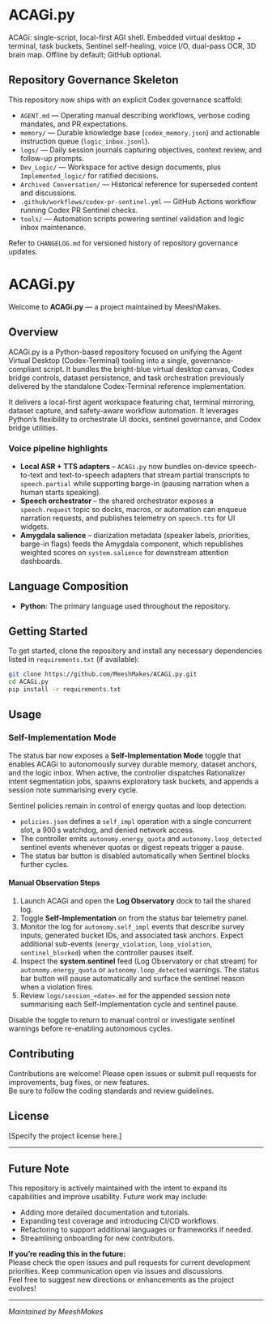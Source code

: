 # ACAGi.py

ACAGi: single-script, local-first AGI shell. Embedded virtual desktop + terminal, task buckets, Sentinel self-healing, voice I/O, dual-pass OCR, 3D brain map. Offline by default; GitHub optional.

## Repository Governance Skeleton
This repository now ships with an explicit Codex governance scaffold:
- `AGENT.md` — Operating manual describing workflows, verbose coding mandates, and PR expectations.
- `memory/` — Durable knowledge base (`codex_memory.json`) and actionable instruction queue (`logic_inbox.jsonl`).
- `logs/` — Daily session journals capturing objectives, context review, and follow-up prompts.
- `Dev_Logic/` — Workspace for active design documents, plus `Implemented_logic/` for ratified decisions.
- `Archived Conversation/` — Historical reference for superseded content and discussions.
- `.github/workflows/codex-pr-sentinel.yml` — GitHub Actions workflow running Codex PR Sentinel checks.
- `tools/` — Automation scripts powering sentinel validation and logic inbox maintenance.

Refer to `CHANGELOG.md` for versioned history of repository governance updates.

# ACAGi.py

Welcome to **ACAGi.py** — a project maintained by MeeshMakes.

## Overview

ACAGi.py is a Python-based repository focused on unifying the Agent Virtual Desktop (Codex-Terminal) tooling into a single,
governance-compliant script. It bundles the bright-blue virtual desktop canvas, Codex bridge controls, dataset persistence,
and task orchestration previously delivered by the standalone Codex-Terminal reference implementation.

It delivers a local-first agent workspace featuring chat, terminal mirroring, dataset capture, and safety-aware
workflow automation.
It leverages Python’s flexibility to orchestrate UI docks, sentinel governance, and Codex bridge utilities.

### Voice pipeline highlights

- **Local ASR + TTS adapters** – `ACAGi.py` now bundles on-device speech-to-text
  and text-to-speech adapters that stream partial transcripts to
  `speech.partial` while supporting barge-in (pausing narration when a human
  starts speaking).
- **Speech orchestrator** – the shared orchestrator exposes a
  `speech.request` topic so docks, macros, or automation can enqueue narration
  requests, and publishes telemetry on `speech.tts` for UI widgets.
- **Amygdala salience** – diarization metadata (speaker labels, priorities,
  barge-in flags) feeds the Amygdala component, which republishes weighted
  scores on `system.salience` for downstream attention dashboards.

## Language Composition

- **Python**: The primary language used throughout the repository.

## Getting Started

To get started, clone the repository and install any necessary dependencies listed in `requirements.txt` (if available):

```bash
git clone https://github.com/MeeshMakes/ACAGi.py.git
cd ACAGi.py
pip install -r requirements.txt
```

## Usage

### Self-Implementation Mode

The status bar now exposes a **Self-Implementation Mode** toggle that enables
ACAGi to autonomously survey durable memory, dataset anchors, and the logic
inbox. When active, the controller dispatches Rationalizer intent segmentation
jobs, spawns exploratory task buckets, and appends a session note summarising
every cycle.

Sentinel policies remain in control of energy quotas and loop detection:

- `policies.json` defines a `self_impl` operation with a single concurrent slot,
  a 900 s watchdog, and denied network access.
- The controller emits `autonomy.energy_quota` and `autonomy.loop_detected`
  sentinel events whenever quotas or digest repeats trigger a pause.
- The status bar button is disabled automatically when Sentinel blocks further
  cycles.

#### Manual Observation Steps

1. Launch ACAGi and open the **Log Observatory** dock to tail the shared log.
2. Toggle **Self-Implementation** on from the status bar telemetry panel.
3. Monitor the log for `autonomy.self_impl` events that describe survey inputs,
   generated bucket IDs, and associated task anchors. Expect additional
   sub-events (`energy_violation`, `loop_violation`, `sentinel_blocked`) when
   the controller pauses itself.
4. Inspect the **system.sentinel** feed (Log Observatory or chat stream) for
   `autonomy.energy_quota` or `autonomy.loop_detected` warnings. The status bar
   button will pause automatically and surface the sentinel reason when a
   violation fires.
5. Review `logs/session_<date>.md` for the appended session note summarising
   each Self-Implementation cycle and sentinel pause.

Disable the toggle to return to manual control or investigate sentinel
warnings before re-enabling autonomous cycles.

## Contributing

Contributions are welcome! Please open issues or submit pull requests for improvements, bug fixes, or new features.  
Be sure to follow the coding standards and review guidelines.

## License

[Specify the project license here.]

---

## Future Note

This repository is actively maintained with the intent to expand its capabilities and improve usability. Future work may include:

- Adding more detailed documentation and tutorials.
- Expanding test coverage and introducing CI/CD workflows.
- Refactoring to support additional languages or frameworks if needed.
- Streamlining onboarding for new contributors.

**If you’re reading this in the future:**  
Please check the open issues and pull requests for current development priorities. Keep communication open via issues and discussions.  
Feel free to suggest new directions or enhancements as the project evolves!

---

_Maintained by MeeshMakes_
